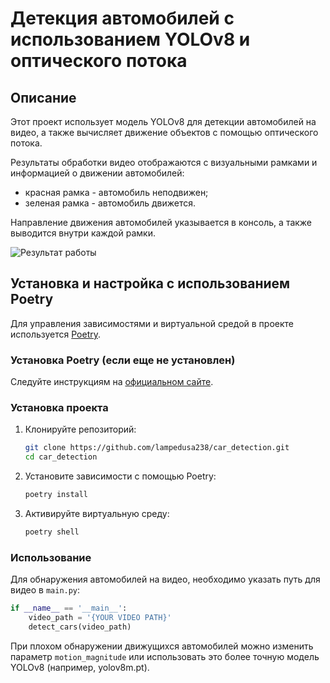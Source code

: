 # Детекция автомобилей с использованием YOLOv8 и оптического потока

## Описание
Этот проект использует модель YOLOv8 для детекции автомобилей на видео, а также вычисляет движение объектов с помощью оптического потока. 

Результаты обработки видео отображаются с визуальными рамками и информацией о движении автомобилей:
- красная рамка - автомобиль неподвижен;
- зеленая рамка - автомобиль движется.

Направление движения автомобилей указывается в консоль, а также выводится внутри каждой рамки.

![Результат работы](data/gif/output_demo.gif)

## Установка и настройка с использованием Poetry

Для управления зависимостями и виртуальной средой в проекте используется [Poetry](https://python-poetry.org/).

### Установка Poetry (если еще не установлен)

Следуйте инструкциям на [официальном сайте](https://python-poetry.org/docs/#installation).

### Установка проекта

1. Клонируйте репозиторий:
    ```bash
    git clone https://github.com/lampedusa238/car_detection.git
    cd car_detection
    ```

2. Установите зависимости с помощью Poetry:
    ```bash
    poetry install
    ```

3. Активируйте виртуальную среду:
    ```bash
    poetry shell
    ```
   
### Использование

Для обнаружения автомобилей на видео, необходимо указать путь для видео в `main.py`:
   ```Python
   if __name__ == '__main__':
       video_path = '{YOUR VIDEO PATH}'
       detect_cars(video_path)
   ```

При плохом обнаружении движущихся автомобилей можно изменить параметр `motion_magnitude` или использовать это более точную модель YOLOv8 (например, yolov8m.pt).